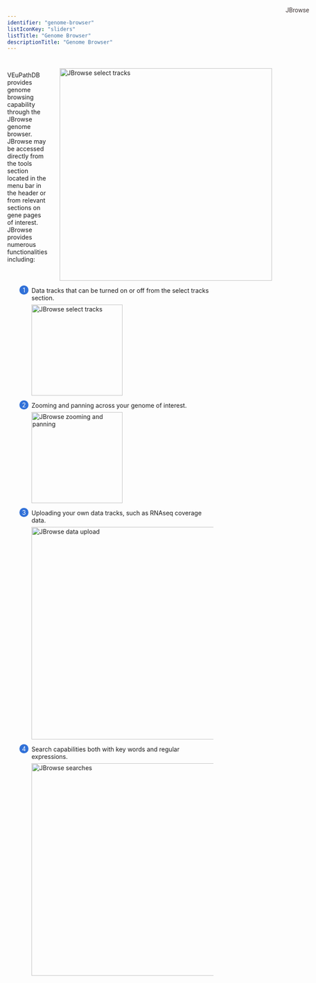 ```yaml
---
identifier: "genome-browser"
listIconKey: "sliders"
listTitle: "Genome Browser"
descriptionTitle: "Genome Browser"
---
```

<style>
  .search-strategies-feature {
    margin: auto;
  }
  .search-strategies-feature--panels {
    display: flex;
    flex-wrap: wrap;
    align-items: flex-start;
    counter-reset: panel;
  }
  .search-strategies-feature--panels > * {
    overflow: hidden;
    margin: 0 2em;
  }
  .search-strategies-feature--panels > * > div {
    margin-top: 1em;
    margin-left: 2em;
    position: relative;
  }
  .search-strategies-feature--panels > * img {
    margin-left: 2em;
  }
  .search-strategies-feature--panels > * > div:before {
    counter-increment: panel;
    content: counter(panel);
    background: #3171d8;
    border-radius: 1em;
    height: 1.5em;
    width: 1.5em;
    display: inline-flex;
    justify-content: center;
    align-items: center;
    margin-right: .5em;
    color: white;
    position: absolute;
    left: -2em;
    top: -0.25em;
  }
   #topright {
    position: absolute;
    right: 1em;
    top: 3em;
    padding-top: 0.5em;
    padding-left: 0.5em;
    padding-right: 1.5em;
}
  #topright a {
    text-decoration: none;
    font-family: Roboto;
    color: #413737;
}
.container {
  display: flex;
}
#col-1 {
  flex: 1;
}
#col-2 {
  flex: 4;
}
</style>

<div id="topright">
  <a href="/a/app/jbrowse?data=/a/service/jbrowse/tracks/default&tracks=gene">JBrowse</a>
</div>
<br/>

<div class="search-strategies-feature">

  <section class="container">
    <div id="col-1">
      <p>VEuPathDB provides genome browsing capability through the
      JBrowse genome browser. JBrowse may be accessed directly from the tools section located in the menu bar in the header or from relevant sections on gene pages of interest.&nbsp; JBrowse provides numerous functionalities
      including:
      </p>
    </div>
    <div id="col-2">
      <img style="width: 35em; margin-top: .5em; margin-left: 2em;" src="{{ "/assets/images/resources_tools/jbrowse_view1.png" | absolute_url }}" alt="JBrowse select tracks"/>
    </div>
  </section>

  <div class="search-strategies-feature--panels">
    <div>
      <div>Data tracks that can be turned on or off from the select tracks section.</div>
      <img style="width: 15em; margin-top: .5em; margin-left: 2em;" src="{{ "/assets/images/resources_tools/select_tracks.png" | absolute_url }}" alt="JBrowse select tracks"/>
    </div>
    <div>
      <div>Zooming and panning across your genome of interest.</div>
      <img style="width: 15em; margin-top: .5em; margin-left: 2em;" src="{{ "/assets/images/resources_tools/zooming.png" | absolute_url }}" alt="JBrowse zooming and panning"/>
    </div>
    <div>
      <div>Uploading your own data tracks, such as RNAseq coverage data.</div>
      <img style="width: 35em; margin-top: .5em; margin-left: 2em;" src="{{ "/assets/images/resources_tools/upload.png" | absolute_url }}" alt="JBrowse data upload"/>
    </div>
    <div>
      <div>Search capabilities both with key words and regular expressions.</div>
      <img style="width: 35em; margin-top: .5em; margin-left: 2em;" src="{{ "/assets/images/resources_tools/jbrowse_search.png" | absolute_url }}" alt="JBrowse searches"/>
    </div>
  </div>
</div>


